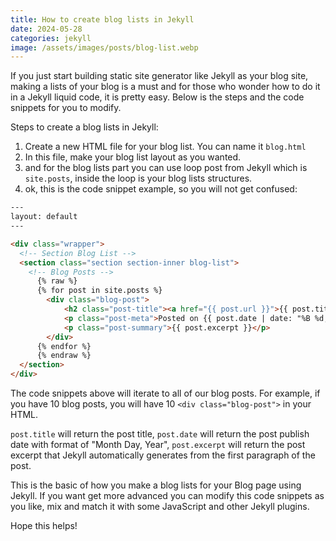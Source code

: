 ```yaml
---
title: How to create blog lists in Jekyll
date: 2024-05-28
categories: jekyll
image: /assets/images/posts/blog-list.webp
---
```


If you just start building static site generator like Jekyll as your blog site, making a lists of your blog is a must and for those who wonder how to do it in a Jekyll liquid code, it is pretty easy. Below is the steps and the code snippets for you to modify.

Steps to create a blog lists in Jekyll:

1. Create a new HTML file for your blog list. You can name it `blog.html`
2. In this file, make your blog list layout as you wanted.
3. and for the blog lists part you can use loop post from Jekyll which is `site.posts`, inside the loop is your blog lists structures.
4. ok, this is the code snippet example, so you will not get confused:

```html
---
layout: default
---

<div class="wrapper">
  <!-- Section Blog List -->
  <section class="section section-inner blog-list">
    <!-- Blog Posts -->
      {% raw %}
      {% for post in site.posts %}
        <div class="blog-post">
            <h2 class="post-title"><a href="{{ post.url }}">{{ post.title }}</a></h2>
            <p class="post-meta">Posted on {{ post.date | date: "%B %d, %Y" }} by {{ post.author }}</p>
            <p class="post-summary">{{ post.excerpt }}</p>
        </div>
      {% endfor %}
      {% endraw %}
  </section>
</div>
```

The code snippets above will iterate to all of our blog posts. For example, if you have 10 blog posts, you will have 10 `<div class="blog-post">` in your HTML.

`post.title` will return the post title, `post.date` will return the post publish date with format of "Month Day, Year", `post.excerpt` will return the post excerpt that Jekyll automatically generates from the first paragraph of the post.

This is the basic of how you make a blog lists for your Blog page using Jekyll. If you want get more advanced you can modify this code snippets as you like, mix and match it with some JavaScript and other Jekyll plugins.

Hope this helps!